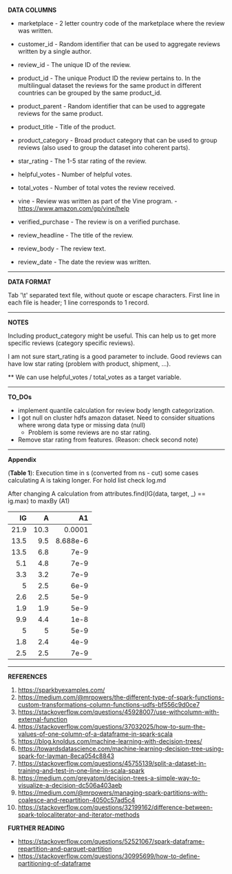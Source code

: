 __DATA COLUMNS__

* marketplace       - 2 letter country code of the marketplace where the review was written.
* customer_id       - Random identifier that can be used to aggregate reviews written by a single author.

* review_id         - The unique ID of the review.
* product_id        - The unique Product ID the review pertains to. In the multilingual dataset the reviews
                    for the same product in different countries can be grouped by the same product_id.
* product_parent    - Random identifier that can be used to aggregate reviews for the same product.
* product_title     - Title of the product.
* product_category  - Broad product category that can be used to group reviews
                    (also used to group the dataset into coherent parts).
* star_rating       - The 1-5 star rating of the review.
* helpful_votes     - Number of helpful votes.
* total_votes       - Number of total votes the review received.
* vine              - Review was written as part of the Vine program. - https://www.amazon.com/gp/vine/help
* verified_purchase - The review is on a verified purchase.
* review_headline   - The title of the review.
* review_body       - The review text.
* review_date       - The date the review was written.

---

__DATA FORMAT__

Tab '\t' separated text file, without quote or escape characters.
First line in each file is header; 1 line corresponds to 1 record.

---

__NOTES__

Including product_category might be useful. This can help us to get more specific reviews (category specific reviews).

I am not sure start_rating is a good parameter to include. Good reviews can have low star rating (problem with product, shipment, ...).

** We can use helpful_votes / total_votes as a target variable.

---

__TO_DOs__

* implement quantile calculation for review body length categorization.
* I got null on cluster hdfs amazon dataset. Need to consider situations where wrong data type or missing data (null)
    * Problem is some reviews are no star rating.
* Remove star rating from features. (Reason: check second note)

---

__Appendix__

(__Table 1__): Execution time in s (converted from ns - cut) some cases calculating A is taking longer. For hold list check log.md

After changing A calculation from attributes.find(IG(data, target, _) == ig.max) to maxBy (A1)

| IG | A | A1 |
|----:|----:|----:|
|21.9|10.3|0.0001|
|13.5|9.5|8.688e-6|
|13.5|6.8|7e-9|
|5.1|4.8|7e-9|
|3.3|3.2|7e-9|
|5|2.5|6e-9|
|2.6|2.5|5e-9|
|1.9|1.9|5e-9|
|9.9|4.4|1e-8|
|5|5|5e-9|
|1.8|2.4|4e-9|
|2.5|2.5|7e-9|
---

__REFERENCES__

1. https://sparkbyexamples.com/
2. https://medium.com/@mrpowers/the-different-type-of-spark-functions-custom-transformations-column-functions-udfs-bf556c9d0ce7
3. https://stackoverflow.com/questions/45928007/use-withcolumn-with-external-function
4. https://stackoverflow.com/questions/37032025/how-to-sum-the-values-of-one-column-of-a-dataframe-in-spark-scala
5. https://blog.knoldus.com/machine-learning-with-decision-trees/
6. https://towardsdatascience.com/machine-learning-decision-tree-using-spark-for-layman-8eca054c8843
7. https://stackoverflow.com/questions/45755139/split-a-dataset-in-training-and-test-in-one-line-in-scala-spark
8. https://medium.com/greyatom/decision-trees-a-simple-way-to-visualize-a-decision-dc506a403aeb
9. https://medium.com/@mrpowers/managing-spark-partitions-with-coalesce-and-repartition-4050c57ad5c4
10. https://stackoverflow.com/questions/32199162/difference-between-spark-tolocaliterator-and-iterator-methods

__FURTHER READING__

* https://stackoverflow.com/questions/52521067/spark-dataframe-repartition-and-parquet-partition
* https://stackoverflow.com/questions/30995699/how-to-define-partitioning-of-dataframe